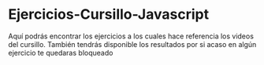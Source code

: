 # Ejercicios-Cursillo-Javascript
Aquí podrás encontrar los ejercicios a los cuales hace referencia los videos del cursillo. También tendrás disponible los resultados por si acaso en algún ejercicio te quedaras bloqueado
